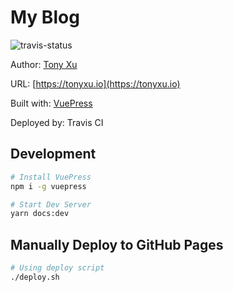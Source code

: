 # My Blog

![travis-status](https://travis-ci.org/tonyxu-io/tonyxu.io.svg?branch=master)

Author: [Tony Xu](https://tonyxu.io)

URL: [https://tonyxu.io](https://tonyxu.io)

Built with: [VuePress](https://vuepress.vuejs.org)

Deployed by: Travis CI

## Development

```sh
# Install VuePress
npm i -g vuepress

# Start Dev Server
yarn docs:dev
```

## Manually Deploy to GitHub Pages

```sh
# Using deploy script
./deploy.sh
```